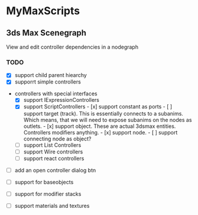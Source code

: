 # MyMaxScripts
 
## 3ds Max Scenegraph
View and edit controller dependencies in a nodegraph

### TODO
- [x] support child parent hiearchy
- [x] supporrt simple controllers
- controllers with special interfaces
	- [x] support IExpressionControllers
	- [x] support ScriptControllers
		  - [x] support constant as ports
		  - [ ] support target (track). 
		        This is essentially connects to a subanims. Which means, that we will need to expose subanims on the nodes as outlets.
		  - [x] support object.
		        These are actual 3dsmax entities. Controllers modifiers anything.
		  - [x] support node.
		  - [ ] support connecting node as object?
	- [ ] support List Controllers
	- [ ] support Wire controllers
	- [ ] support react controllers
- [ ] add an open controller dialog btn

- [ ] support for baseobjects
- [ ] support for modifier stacks
- [ ] support materials and textures
